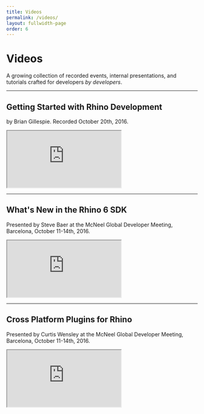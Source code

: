 ```yaml
---
title: Videos
permalink: /videos/
layout: fullwidth-page
order: 6
---
```


# Videos

A growing collection of recorded events, internal presentations, and tutorials crafted for developers *by developers*.

---

## Getting Started with Rhino Development

by Brian Gillespie.  Recorded October 20th, 2016.

<div class="embed-responsive embed-responsive-16by9">
  <iframe class="embed-responsive-item" src="https://www.youtube.com/embed/ybw9Fmjk9RI"></iframe>
</div>

---

## What's New in the Rhino 6 SDK

Presented by Steve Baer at the McNeel Global Developer Meeting, Barcelona, October 11-14th, 2016.

<div class="embed-responsive embed-responsive-16by9">
  <iframe class="embed-responsive-item" src="https://www.youtube.com/embed/HBKaeOfVhDo"></iframe>
</div>

---

## Cross Platform Plugins for Rhino

Presented by Curtis Wensley at the McNeel Global Developer Meeting, Barcelona, October 11-14th, 2016.

<div class="embed-responsive embed-responsive-16by9">
  <iframe class="embed-responsive-item" src="https://www.youtube.com/embed/mcFLsdLi5Hk"></iframe>
</div>
